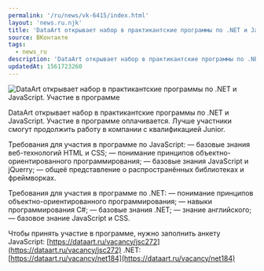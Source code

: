 ```yaml
---
permalink: '/ru/news/vk-6415/index.html'
layout: 'news.ru.njk'
title: 'DataArt открывает набор в практикантские программы по .NET и JavaScript.'
source: ВКонтакте
tags:
  - news_ru
description: 'DataArt открывает набор в практикантские программы по .NET и JavaScript.'
updatedAt: 1561723260
---
```

![DataArt открывает набор в практикантские программы по .NET и JavaScript. Участие в программе](https://sun9-30.userapi.com/impf/c850232/v850232348/17f68f/TJxcGgvY_Oc.jpg?size=1280x853&quality=96&sign=6753da9d4a4b923c0f83fda62fc5ed34&c_uniq_tag=nBWY6WnELrq9C2ihB9H_KbyLGxPSQbh2360osORyZC4&type=album)

DataArt открывает набор в практикантские программы по .NET и JavaScript. Участие в программе оплачивается. Лучше участники смогут продолжить работу в компании с квалификацией Junior.

Требования для участия в программе по JavaScript:
— базовые знания веб-технологий HTML и CSS;
— понимание принципов объектно-ориентированного программирования;
— базовые знания JavaScript и jQuerry;
— общеё представление о распространённых библиотеках и фреймворках.

Требования для участия в программе по .NET:
— понимание принципов объектно-ориентированного программирования;
— навыки программирования С#;
— базовые знания .NET;
— знание английского;
— базовое знание JavaScript и CSS.

Чтобы принять участие в программе, нужно заполнить анкету
JavaScript: [https://dataart.ru/vacancy/jsc272](https://dataart.ru/vacancy/jsc272)
.NET: [https://dataart.ru/vacancy/net184](https://dataart.ru/vacancy/net184)

